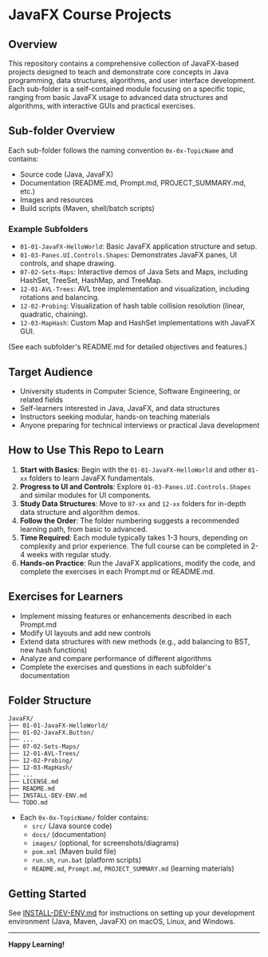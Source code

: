 # JavaFX Course Projects

## Overview

This repository contains a comprehensive collection of JavaFX-based projects designed to teach and demonstrate core concepts in Java programming, data structures, algorithms, and user interface development. Each sub-folder is a self-contained module focusing on a specific topic, ranging from basic JavaFX usage to advanced data structures and algorithms, with interactive GUIs and practical exercises.

## Sub-folder Overview

Each sub-folder follows the naming convention `0x-0x-TopicName` and contains:
- Source code (Java, JavaFX)
- Documentation (README.md, Prompt.md, PROJECT_SUMMARY.md, etc.)
- Images and resources
- Build scripts (Maven, shell/batch scripts)

### Example Subfolders

- `01-01-JavaFX-HelloWorld`: Basic JavaFX application structure and setup.
- `01-03-Panes.UI.Controls.Shapes`: Demonstrates JavaFX panes, UI controls, and shape drawing.
- `07-02-Sets-Maps`: Interactive demos of Java Sets and Maps, including HashSet, TreeSet, HashMap, and TreeMap.
- `12-01-AVL-Trees`: AVL tree implementation and visualization, including rotations and balancing.
- `12-02-Probing`: Visualization of hash table collision resolution (linear, quadratic, chaining).
- `12-03-MapHash`: Custom Map and HashSet implementations with JavaFX GUI.

(See each subfolder's README.md for detailed objectives and features.)

## Target Audience

- University students in Computer Science, Software Engineering, or related fields
- Self-learners interested in Java, JavaFX, and data structures
- Instructors seeking modular, hands-on teaching materials
- Anyone preparing for technical interviews or practical Java development

## How to Use This Repo to Learn

1. **Start with Basics**: Begin with the `01-01-JavaFX-HelloWorld` and other `01-xx` folders to learn JavaFX fundamentals.
2. **Progress to UI and Controls**: Explore `01-03-Panes.UI.Controls.Shapes` and similar modules for UI components.
3. **Study Data Structures**: Move to `07-xx` and `12-xx` folders for in-depth data structure and algorithm demos.
4. **Follow the Order**: The folder numbering suggests a recommended learning path, from basic to advanced.
5. **Time Required**: Each module typically takes 1-3 hours, depending on complexity and prior experience. The full course can be completed in 2-4 weeks with regular study.
6. **Hands-on Practice**: Run the JavaFX applications, modify the code, and complete the exercises in each Prompt.md or README.md.

## Exercises for Learners

- Implement missing features or enhancements described in each Prompt.md
- Modify UI layouts and add new controls
- Extend data structures with new methods (e.g., add balancing to BST, new hash functions)
- Analyze and compare performance of different algorithms
- Complete the exercises and questions in each subfolder's documentation

## Folder Structure

```
JavaFX/
├── 01-01-JavaFX-HelloWorld/
├── 01-02-JavaFX.Button/
├── ...
├── 07-02-Sets-Maps/
├── 12-01-AVL-Trees/
├── 12-02-Probing/
├── 12-03-MapHash/
├── ...
├── LICENSE.md
├── README.md
├── INSTALL-DEV-ENV.md
└── TODO.md
```

- Each `0x-0x-TopicName/` folder contains:
  - `src/` (Java source code)
  - `docs/` (documentation)
  - `images/` (optional, for screenshots/diagrams)
  - `pom.xml` (Maven build file)
  - `run.sh`, `run.bat` (platform scripts)
  - `README.md`, `Prompt.md`, `PROJECT_SUMMARY.md` (learning materials)

## Getting Started

See [INSTALL-DEV-ENV.md](INSTALL-DEV-ENV.md) for instructions on setting up your development environment (Java, Maven, JavaFX) on macOS, Linux, and Windows.

---

**Happy Learning!** 